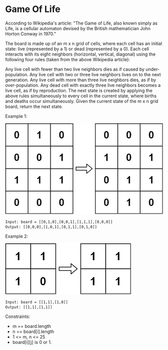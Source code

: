 # Game Of Life
According to Wikipedia's article: "The Game of Life, also known simply as Life, is a cellular automaton devised by the British mathematician John Horton Conway in 1970."

The board is made up of an m x n grid of cells, where each cell has an initial state: live (represented by a 1) or dead (represented by a 0). Each cell interacts with its eight neighbors (horizontal, vertical, diagonal) using the following four rules (taken from the above Wikipedia article):

Any live cell with fewer than two live neighbors dies as if caused by under-population.
Any live cell with two or three live neighbors lives on to the next generation.
Any live cell with more than three live neighbors dies, as if by over-population.
Any dead cell with exactly three live neighbors becomes a live cell, as if by reproduction.
The next state is created by applying the above rules simultaneously to every cell in the current state, where births and deaths occur simultaneously. Given the current state of the m x n grid board, return the next state.

 

Example 1:

![](images/example_1.jpeg)

    Input: board = [[0,1,0],[0,0,1],[1,1,1],[0,0,0]]
    Output: [[0,0,0],[1,0,1],[0,1,1],[0,1,0]]
Example 2:

![](images/example_2.jpeg)

    Input: board = [[1,1],[1,0]]
    Output: [[1,1],[1,1]]
 

Constraints:

- m == board.length
- n == board[i].length
- 1 <= m, n <= 25
- board[i][j] is 0 or 1.
